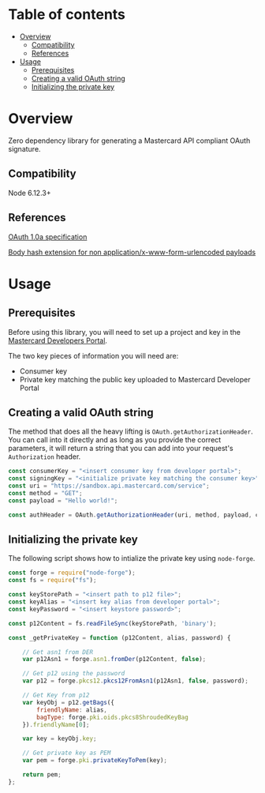 # Table of contents
- [Overview](#overview)
  * [Compatibility](#compatibility)
  * [References](#references)
- [Usage](#usage)
  * [Prerequisites](#prerequisites)
  * [Creating a valid OAuth string](#creating-a-valid-oauth-string)
  * [Initializing the private key](#initializing-the-private-key)
  
# Overview
Zero dependency library for generating a Mastercard API compliant OAuth signature.

## Compatibility
Node 6.12.3+

## References
[OAuth 1.0a specification](https://tools.ietf.org/html/rfc5849)

[Body hash extension for non application/x-www-form-urlencoded payloads](https://tools.ietf.org/id/draft-eaton-oauth-bodyhash-00.html)

# Usage
## Prerequisites
Before using this library, you will need to set up a project and key in the [Mastercard Developers Portal](https://developer.mastercard.com). 

The two key pieces of information you will need are:

* Consumer key
* Private key matching the public key uploaded to Mastercard Developer Portal

## Creating a valid OAuth string
The method that does all the heavy lifting is `OAuth.getAuthorizationHeader`. You can call into it directly and as long as you provide the correct parameters, it will return a string that you can add into your request's `Authorization` header.

```javascript
const consumerKey = "<insert consumer key from developer portal>";
const signingKey = "<initialize private key matching the consumer key>";
const uri = "https://sandbox.api.mastercard.com/service";
const method = "GET";
const payload = "Hello world!";

const authHeader = OAuth.getAuthorizationHeader(uri, method, payload, consumerKey, signingKey);
```

## Initializing the private key
The following script shows how to intialize the private key using `node-forge`.

```javascript
const forge = require("node-forge");
const fs = require("fs");

const keyStorePath = "<insert path to p12 file>";
const keyAlias = "<insert key alias from developer portal>";
const keyPassword = "<insert keystore password>";

const p12Content = fs.readFileSync(keyStorePath, 'binary');

const _getPrivateKey = function (p12Content, alias, password) {

    // Get asn1 from DER
    var p12Asn1 = forge.asn1.fromDer(p12Content, false);

    // Get p12 using the password
    var p12 = forge.pkcs12.pkcs12FromAsn1(p12Asn1, false, password);

    // Get Key from p12
    var keyObj = p12.getBags({
        friendlyName: alias,
        bagType: forge.pki.oids.pkcs8ShroudedKeyBag
    }).friendlyName[0];

    var key = keyObj.key;

    // Get private key as PEM
    var pem = forge.pki.privateKeyToPem(key);

    return pem;
};
```
